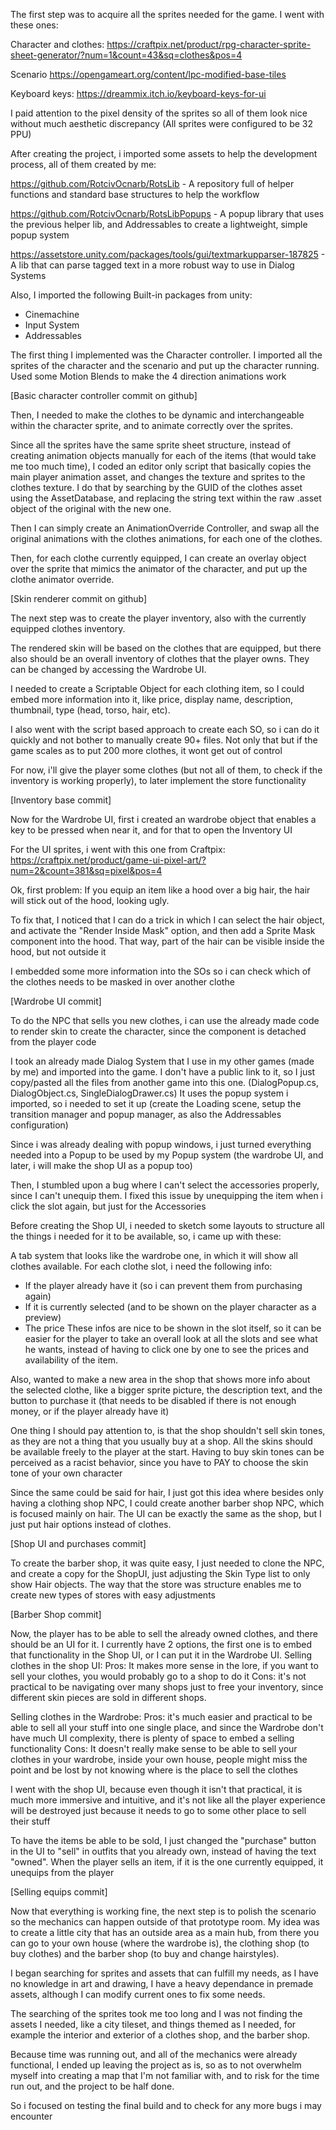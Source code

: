 The first step was to acquire all the sprites needed for the game. I went with these ones:

Character and clothes: https://craftpix.net/product/rpg-character-sprite-sheet-generator/?num=1&count=43&sq=clothes&pos=4

Scenario
https://opengameart.org/content/lpc-modified-base-tiles

Keyboard keys:
https://dreammix.itch.io/keyboard-keys-for-ui

I paid attention to the pixel density of the sprites so all of them look nice without much aesthetic discrepancy (All sprites were configured to be 32 PPU)

After creating the project, i imported some assets to help the development process, all of them created by me:

https://github.com/RotcivOcnarb/RotsLib - A repository full of helper functions and standard base structures to help the workflow

https://github.com/RotcivOcnarb/RotsLibPopups - A popup library that uses the previous helper lib, and Addressables to create a lightweight, simple popup system

https://assetstore.unity.com/packages/tools/gui/textmarkupparser-187825 - A lib that can parse tagged text in a more robust way to use in Dialog Systems

Also, I imported the following Built-in packages from unity:

- Cinemachine
- Input System
- Addressables

The first thing I implemented was the Character controller. I imported all the sprites of the character and the scenario and put up the character running. Used some Motion Blends to make the 4 direction animations work

[Basic character controller commit on github]

Then, I needed to make the clothes to be dynamic and interchangeable within the character sprite, and to animate correctly over the sprites.

Since all the sprites have the same sprite sheet structure, instead of creating animation objects manually for each of the items (that would take me too much time), I coded an editor only script that basically copies the main player animation asset, and changes the texture and sprites to the clothes texture. I do that by searching by the GUID of the clothes asset using the AssetDatabase, and replacing the string text within the raw .asset object of the original with the new one.

Then I can simply create an AnimationOverride Controller, and swap all the original animations with the clothes animations, for each one of the clothes.

Then, for each clothe currently equipped, I can create an overlay object over the sprite that mimics the animator of the character, and put up the clothe animator override.

[Skin renderer commit on github]

The next step was to create the player inventory, also with the currently equipped clothes inventory.

The rendered skin will be based on the clothes that are equipped, but there also should be an overall inventory of clothes that the player owns. They can be changed by accessing the Wardrobe UI.

I needed to create a Scriptable Object for each clothing item, so I could embed more information into it, like price, display name, description, thumbnail, type (head, torso, hair, etc).

I also went with the script based approach to create each SO, so i can do it quickly and not bother to manually create 90+ files. Not only that but if the game scales as to put 200 more clothes, it wont get out of control

For now, i'll give the player some clothes (but not all of them, to check if the inventory is working properly), to later implement the store functionality

[Inventory base commit]

Now for the Wardrobe UI, first i created an wardrobe object that enables a key to be pressed when near it, and for that to open the Inventory UI

For the UI sprites, i went with this one from Craftpix:
https://craftpix.net/product/game-ui-pixel-art/?num=2&count=381&sq=pixel&pos=4

Ok, first problem:
If you equip an item like a hood over a big hair, the hair will stick out of the hood, looking ugly.

To fix that, I noticed that I can do a trick in which I can select the hair object, and activate the "Render Inside Mask" option, and then add a Sprite Mask component into the hood. That way, part of the hair can be visible inside the hood, but not outside it

I embedded some more information into the SOs so i can check which of the clothes needs to be masked in over another clothe

[Wardrobe UI commit]

To do the NPC that sells you new clothes, i can use the already made code to render skin to create the character, since the component is detached from the player code

I took an already made Dialog System that I use in my other games (made by me) and imported into the game. I don't have a public link to it, so I just copy/pasted all the files from another game into this one. (DialogPopup.cs, DialogObject.cs, SingleDialogDrawer.cs) It uses the popup system i imported, so i needed to set it up (create the Loading scene, setup the transition manager and popup manager, as also the Addressables configuration)

Since i was already dealing with popup windows, i just turned everything needed into a Popup to be used by my Popup system (the wardrobe UI, and later, i will make the shop UI as a popup too)

Then, I stumbled upon a bug where I can't select the accessories properly, since I can't unequip them.
I fixed this issue by unequipping the item when i click the slot again, but just for the Accessories

Before creating the Shop UI, i needed to sketch some layouts to structure all the things i needed for it to be available, so, i came up with these:

A tab system that looks like the wardrobe one, in which it will show all clothes available.
For each clothe slot, i need the following info:
- If the player already have it (so i can prevent them from purchasing again)
- If it is currently selected (and to be shown on the player character as a preview)
- The price
These infos are nice to be shown in the slot itself, so it can be easier for the player to take an overall look at all the slots and see what he wants, instead of having to click one by one to see the prices and availability of the item. 

Also, wanted to make a new area in the shop that shows more info about the selected clothe, like a bigger sprite picture, the description text, and the button to purchase it (that needs to be disabled if there is not enough money, or if the player already have it)

One thing I should pay attention to, is that the shop shouldn't sell skin tones, as they are not a thing that you usually buy at a shop. All the skins should be available freely to the player at the start. Having to buy skin tones can be perceived as a racist behavior, since you have to PAY to choose the skin tone of your own character

Since the same could be said for hair, I just got this idea where besides only having a clothing shop NPC, I could create another barber shop NPC, which is focused mainly on hair.
The UI can be exactly the same as the shop, but I just put hair options instead of clothes.

[Shop UI and purchases commit]

To create the barber shop, it was quite easy, I just needed to clone the NPC, and create a copy for the ShopUI, just adjusting the Skin Type list to only show Hair objects. The way that the store was structure enables me to create new types of stores with easy adjustments

[Barber Shop commit]

Now, the player has to be able to sell the already owned clothes, and there should be an UI for it. I currently have 2 options, the first one is to embed that functionality in the Shop UI, or I can put it in the Wardrobe UI.
Selling clothes in the shop UI:
	Pros: It makes more sense in the lore, if you want to sell your clothes, you would probably go to a shop to do it
	Cons: it's not practical to be navigating over many shops just to free your inventory, since different skin pieces are sold in different shops.
	
Selling clothes in the Wardrobe:
	Pros: it's much easier and practical to be able to sell all your stuff into one single place, and since the Wardrobe don't have much UI complexity, there is plenty of space to embed a selling functionality
	Cons: It doesn't really make sense to be able to sell your clothes in your wardrobe, inside your own house, people might miss the point and be lost by not knowing where is the place to sell the clothes
	
I went with the shop UI, because even though it isn't that practical, it is much more immersive and intuitive, and it's not like all the player experience will be destroyed just because it needs to go to some other place to sell their stuff

To have the items be able to be sold, I just changed the "purchase" button in the UI to "sell" in outfits that you already own, instead of having the text "owned". When the player sells an item, if it is the one currently equipped, it unequips from the player

[Selling equips commit]

Now that everything is working fine, the next step is to polish the scenario so the mechanics can happen outside of that prototype room. My idea was to create a little city that has an outside area as a main hub, from there you can go to your own house (where the wardrobe is), the clothing shop (to buy clothes) and the barber shop (to buy and change hairstyles).

I began searching for sprites and assets that can fulfill my needs, as I have no knowledge in art and drawing, I have a heavy dependance in premade assets, although I can modify current ones to fix some needs.

The searching of the sprites took me too long and I was not finding the assets I needed, like a city tileset, and things themed as I needed, for example the interior and exterior of a clothes shop, and the barber shop.

Because time was running out, and all of the mechanics were already functional, I ended up leaving the project as is, so as to not overwhelm myself into creating a map that I'm not familiar with, and to risk for the time run out, and the project to be half done.

So i focused on testing the final build and to check for any more bugs i may encounter

